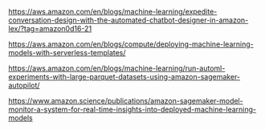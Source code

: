 https://aws.amazon.com/en/blogs/machine-learning/expedite-conversation-design-with-the-automated-chatbot-designer-in-amazon-lex/?tag=amazon0d16-21

https://aws.amazon.com/en/blogs/compute/deploying-machine-learning-models-with-serverless-templates/

https://aws.amazon.com/en/blogs/machine-learning/run-automl-experiments-with-large-parquet-datasets-using-amazon-sagemaker-autopilot/

https://www.amazon.science/publications/amazon-sagemaker-model-monitor-a-system-for-real-time-insights-into-deployed-machine-learning-models